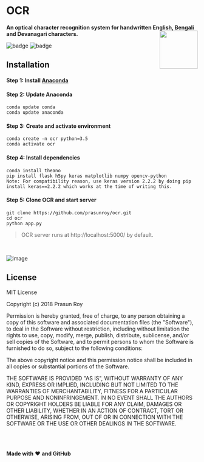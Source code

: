 # OCR
**An optical character recognition system for handwritten English, Bengali and Devanagari characters.**
<img align='right' height='100' src='https://github.com/prasunroy/ocr/blob/master/assets/logo.png' />

![badge](https://github.com/prasunroy/ocr/blob/master/assets/badge_1.svg)
![badge](https://github.com/prasunroy/ocr/blob/master/assets/badge_2.svg)

## Installation
#### Step 1: Install [Anaconda](https://www.anaconda.com/distribution/)
#### Step 2: Update Anaconda
```
conda update conda
conda update anaconda
```
#### Step 3: Create and activate environment
```
conda create -n ocr python=3.5
conda activate ocr
```
#### Step 4: Install dependencies
```
conda install theano
pip install flask h5py keras matplotlib numpy opencv-python
Note: For compatibility reason, use keras version 2.2.2 by doing pip install keras==2.2.2 which works at the time of writing this. 
```
#### Step 5: Clone OCR and start server
```
git clone https://github.com/prasunroy/ocr.git
cd ocr
python app.py
```
>OCR server runs at http://localhost:5000/ by default.

<br />

![image](https://github.com/prasunroy/ocr/raw/master/assets/image.png)

## License
MIT License

Copyright (c) 2018 Prasun Roy

Permission is hereby granted, free of charge, to any person obtaining a copy of this software and associated documentation files (the "Software"), to deal in the Software without restriction, including without limitation the rights to use, copy, modify, merge, publish, distribute, sublicense, and/or sell copies of the Software, and to permit persons to whom the Software is furnished to do so, subject to the following conditions:

The above copyright notice and this permission notice shall be included in all copies or substantial portions of the Software.

THE SOFTWARE IS PROVIDED "AS IS", WITHOUT WARRANTY OF ANY KIND, EXPRESS OR IMPLIED, INCLUDING BUT NOT LIMITED TO THE WARRANTIES OF MERCHANTABILITY, FITNESS FOR A PARTICULAR PURPOSE AND NONINFRINGEMENT. IN NO EVENT SHALL THE AUTHORS OR COPYRIGHT HOLDERS BE LIABLE FOR ANY CLAIM, DAMAGES OR OTHER LIABILITY, WHETHER IN AN ACTION OF CONTRACT, TORT OR OTHERWISE, ARISING FROM, OUT OF OR IN CONNECTION WITH THE SOFTWARE OR THE USE OR OTHER DEALINGS IN THE SOFTWARE.

<br />
<br />

**Made with** :heart: **and GitHub**
